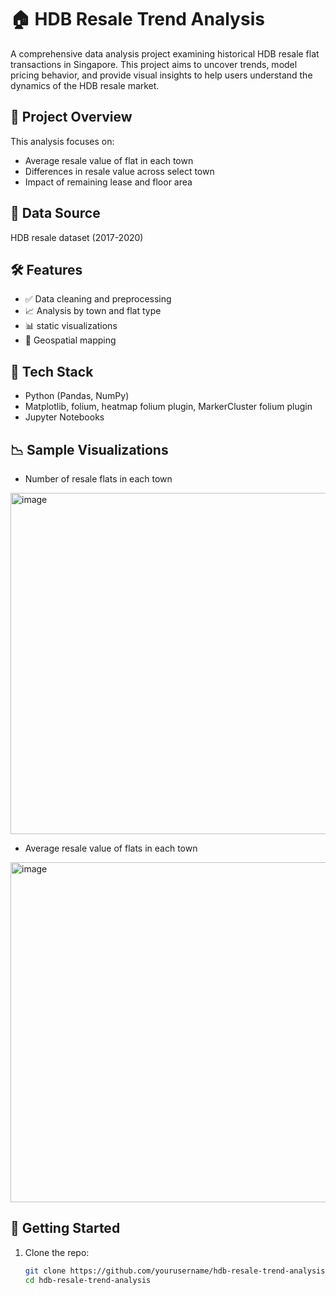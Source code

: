 # 🏠 HDB Resale Trend Analysis

A comprehensive data analysis project examining historical HDB resale flat transactions in Singapore. This project aims to uncover trends, model pricing behavior, and provide visual insights to help users understand the dynamics of the HDB resale market.

## 📌 Project Overview

This analysis focuses on:
- Average resale value of flat in each town
- Differences in resale value across select town
- Impact of remaining lease and floor area

## 📂 Data Source

HDB resale dataset (2017-2020)

## 🛠️ Features

- ✅ Data cleaning and preprocessing
- 📈 Analysis by town and flat type
- 📊 static visualizations
- 📍 Geospatial mapping 

## 🧪 Tech Stack

- Python (Pandas, NumPy)
- Matplotlib, folium, heatmap folium plugin, MarkerCluster folium plugin
- Jupyter Notebooks

## 📉 Sample Visualizations
- Number of resale flats in each town                                                                                                   

<img width="592" height="546" alt="image" src="https://github.com/user-attachments/assets/35a866b2-916f-451f-8f82-679454b9e006" />     

- Average resale value of flats in each town

<img width="610" height="544" alt="image" src="https://github.com/user-attachments/assets/3efa98a6-9344-499a-bb0d-78ccacf5e245" />


## 🚀 Getting Started

1. Clone the repo:
   ```bash
   git clone https://github.com/yourusername/hdb-resale-trend-analysis.git
   cd hdb-resale-trend-analysis
